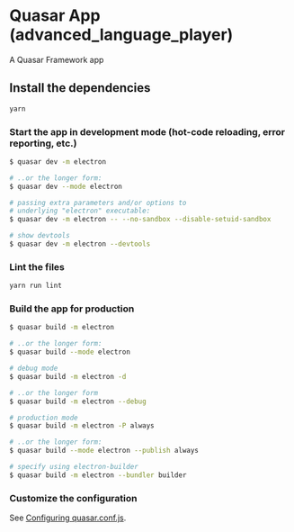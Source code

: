 # Quasar App (advanced_language_player)

A Quasar Framework app

## Install the dependencies
```bash
yarn
```

### Start the app in development mode (hot-code reloading, error reporting, etc.)
```bash
$ quasar dev -m electron

# ..or the longer form:
$ quasar dev --mode electron

# passing extra parameters and/or options to
# underlying "electron" executable:
$ quasar dev -m electron -- --no-sandbox --disable-setuid-sandbox

# show devtools
$ quasar dev -m electron --devtools
```

### Lint the files
```bash
yarn run lint
```

### Build the app for production
```bash
$ quasar build -m electron

# ..or the longer form:
$ quasar build --mode electron

# debug mode
$ quasar build -m electron -d

# ..or the longer form
$ quasar build -m electron --debug

# production mode
$ quasar build -m electron -P always

# ..or the longer form:
$ quasar build --mode electron --publish always

# specify using electron-builder
$ quasar build -m electron --bundler builder
```

### Customize the configuration
See [Configuring quasar.conf.js](https://v2.quasar.dev/quasar-cli/quasar-conf-js).
